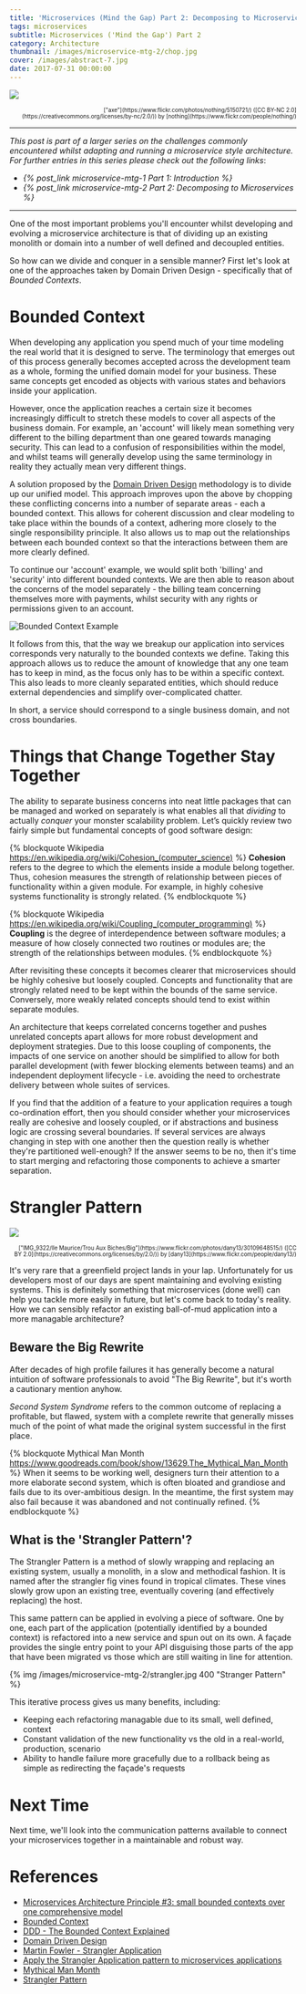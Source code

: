 ```yaml
---
title: 'Microservices (Mind the Gap) Part 2: Decomposing to Microservices'
tags: microservices
subtitle: Microservices ('Mind the Gap') Part 2
category: Architecture
thumbnail: /images/microservice-mtg-2/chop.jpg
cover: /images/abstract-7.jpg
date: 2017-07-31 00:00:00
---
```



![](/images/microservice-mtg-2/chop.jpg)
<div style="text-align: right"><sub><sup>["axe"](https://www.flickr.com/photos/nothing/5150721/) ([CC BY-NC 2.0](https://creativecommons.org/licenses/by-nc/2.0/)) by [nothing](https://www.flickr.com/people/nothing/)</sup></sub></div>

---

*This post is part of a larger series on the challenges commonly encountered whilst adapting and running a microservice style architecture. For further entries in this series please check out the following links*:
* *{% post_link microservice-mtg-1 Part 1: Introduction %}*
* *{% post_link microservice-mtg-2 Part 2: Decomposing to Microservices %}*

---

One of the most important problems you'll encounter whilst developing and evolving a microservice architecture is that of dividing up an existing monolith or domain into a number of well defined and decoupled entities.

So how can we divide and conquer in a sensible manner? First let's look at one of the approaches taken by Domain Driven Design - specifically that of *Bounded Contexts*.

# Bounded Context

When developing any application you spend much of your time modeling the real world that it is designed to serve. The terminology that emerges out of this process generally becomes accepted across the development team as a whole, forming the unified domain model for your business. These same concepts get encoded as objects with various states and behaviors inside your application.

However, once the application reaches a certain size it becomes increasingly difficult to stretch these models to cover all aspects of the business domain. For example, an 'account' will likely mean something very different to the billing department than one geared towards managing security. This can lead to a confusion of responsibilities within the model, and whilst teams will generally develop using the same terminology in reality they actually mean very different things.

A solution proposed by the [Domain Driven Design](https://www.amazon.co.uk/Domain-driven-Design-Tackling-Complexity-Software/dp/0321125215) methodology is to divide up our unified model. This approach improves upon the above by chopping these conflicting concerns into a number of separate areas - each a bounded context. This allows for coherent discussion and clear modeling to take place within the bounds of a context, adhering more closely to the single responsibility principle. It also allows us to map out the relationships between each bounded context so that the interactions between them are more clearly defined.

To continue our 'account' example, we would split both 'billing' and 'security' into different bounded contexts. We are then able to reason about the concerns of the model separately - the billing team concerning themselves more with payments, whilst security with any rights or permissions given to an account.

![Bounded Context Example](/images/microservice-mtg-2/bounded-context.png)

It follows from this, that the way we breakup our application into services corresponds very naturally to the bounded contexts we define. Taking this approach allows us to reduce the amount of knowledge that any one team has to keep in mind, as the focus only has to be within a specific context. This also leads to more cleanly separated entities, which should reduce external dependencies and simplify over-complicated chatter.

In short, a service should correspond to a single business domain, and not cross boundaries.


# Things that Change Together Stay Together

The ability to separate business concerns into neat little packages that can be managed and worked on separately is what enables all that *dividing* to actually *conquer* your monster scalability problem. Let’s quickly review two fairly simple but fundamental concepts of good software design:

{% blockquote Wikipedia https://en.wikipedia.org/wiki/Cohesion_(computer_science) %}
**Cohesion** refers to the degree to which the elements inside a module belong together. Thus, cohesion measures the strength of relationship between pieces of functionality within a given module. For example, in highly cohesive systems functionality is strongly related.
{% endblockquote %}

{% blockquote Wikipedia https://en.wikipedia.org/wiki/Coupling_(computer_programming) %}
**Coupling** is the degree of interdependence between software modules; a measure of how closely connected two routines or modules are; the strength of the relationships between modules.
{% endblockquote %}

After revisiting these concepts it becomes clearer that microservices should be highly cohesive but loosely coupled. Concepts and functionality that are strongly related need to be kept within the bounds of the same service. Conversely, more weakly related concepts should tend to exist within separate modules.

An architecture that keeps correlated concerns together and pushes unrelated concepts apart allows for more robust development and deployment strategies. Due to this loose coupling of components, the impacts of one service on another should be simplified to allow for both parallel development (with fewer blocking elements between teams) and an independent deployment lifecycle - i.e. avoiding the need to orchestrate delivery between whole suites of services.

If you find that the addition of a feature to your application requires a tough co-ordination effort, then you should consider whether your microservices really are cohesive and loosely coupled, or if abstractions and business logic are crossing several boundaries. If several services are always changing in step with one another then the question really is whether they're partitioned well-enough? If the answer seems to be no, then it's time to start merging and refactoring those components to achieve a smarter separation.

# Strangler Pattern

![](/images/microservice-mtg-2/strangler-real.jpg)
<div style="text-align: right"><sub><sup>["IMG_9322/Ile Maurice/Trou Aux Biches/Big"](https://www.flickr.com/photos/dany13/30109648515/) ([CC BY 2.0](https://creativecommons.org/licenses/by/2.0/)) by [dany13](https://www.flickr.com/people/dany13/)</sup></sub></div>

It's very rare that a greenfield project lands in your lap. Unfortunately for us developers most of our days are spent maintaining and evolving existing systems. This is definitely something that microservices (done well) can help you tackle more easily in future, but let's come back to today's reality. How we can sensibly refactor an existing ball-of-mud application into a more managable architecture?

## Beware the Big Rewrite

After decades of high profile failures it has generally become a natural intuition of software professionals to avoid "The Big Rewrite", but it's worth a cautionary mention anyhow. 

*Second System Syndrome* refers to the common outcome of replacing a profitable, but flawed, system with a complete rewrite that generally misses much of the point of what made the original system successful in the first place.

{% blockquote Mythical Man Month https://www.goodreads.com/book/show/13629.The_Mythical_Man_Month %}
When it seems to be working well, designers turn their attention to a more elaborate second system, which is often bloated and grandiose and fails due to its over-ambitious design. In the meantime, the first system may also fail because it was abandoned and not continually refined.
{% endblockquote %}

## What is the 'Strangler Pattern'?

The Strangler Pattern is a method of slowly wrapping and replacing an existing system, usually a monolith, in a slow and methodical fashion. It is named after the strangler fig vines found in tropical climates. These vines slowly grow upon an existing tree, eventually covering (and effectively replacing) the host.

This same pattern can be applied in evolving a piece of software. One by one, each part of the application (potentially identified by a bounded context) is refactored into a new service and spun out on its own. A façade provides the single entry point to your API disguising those parts of the app that have been migrated vs those which are still waiting in line for attention. 

{% img /images/microservice-mtg-2/strangler.jpg 400 "Stranger Pattern" %}

This iterative process gives us many benefits, including:
* Keeping each refactoring managable due to its small, well defined, context
* Constant validation of the new functionality vs the old in a real-world, production, scenario
* Ability to handle failure more gracefully due to a rollback being as simple as redirecting the façade's requests

# Next Time

Next time, we'll look into the communication patterns available to connect your microservices together in a maintainable and robust way. 

# References
* [Microservices Architecture Principle #3: small bounded contexts over one comprehensive model](http://blog.xebia.com/microservices-architecture-principle-3-small-bounded-contexts-over-one-comprehensive-model/)
* [Bounded Context](https://martinfowler.com/bliki/BoundedContext.html)
* [DDD - The Bounded Context Explained](http://blog.sapiensworks.com/post/2012/04/17/DDD-The-Bounded-Context-Explained.aspx)
* [Domain Driven Design](https://www.amazon.co.uk/Domain-driven-Design-Tackling-Complexity-Software/dp/0321125215)
* [Martin Fowler - Strangler Application](https://www.martinfowler.com/bliki/StranglerApplication.html)
* [Apply the Strangler Application pattern to microservices applications](https://www.ibm.com/developerworks/cloud/library/cl-strangler-application-pattern-microservices-apps-trs/index.html)
* [Mythical Man Month](https://www.amazon.co.uk/Mythical-Man-month-Essays-Software-Engineering/dp/0201835959/ref=sr_1_3?s=books&ie=UTF8&qid=1501257288&sr=1-3&keywords=mythical+man+month)
* [Strangler Pattern](https://docs.microsoft.com/en-us/azure/architecture/patterns/strangler)
